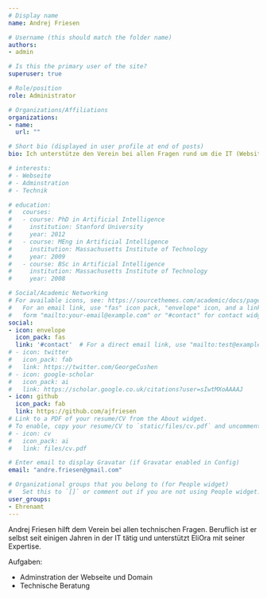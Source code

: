 ```yaml
---
# Display name
name: Andrej Friesen

# Username (this should match the folder name)
authors:
- admin

# Is this the primary user of the site?
superuser: true

# Role/position
role: Administrator

# Organizations/Affiliations
organizations:
- name: 
  url: ""

# Short bio (displayed in user profile at end of posts)
bio: Ich unterstütze den Verein bei allen Fragen rund um die IT (Website, Mail etc.), weil ich mit meiner Expertise helfen kann die Vision von EliOra nach außen zu tragen.

# interests:
# - Webseite
# - Adminstration
# - Technik

# education:
#   courses:
#   - course: PhD in Artificial Intelligence
#     institution: Stanford University
#     year: 2012
#   - course: MEng in Artificial Intelligence
#     institution: Massachusetts Institute of Technology
#     year: 2009
#   - course: BSc in Artificial Intelligence
#     institution: Massachusetts Institute of Technology
#     year: 2008

# Social/Academic Networking
# For available icons, see: https://sourcethemes.com/academic/docs/page-builder/#icons
#   For an email link, use "fas" icon pack, "envelope" icon, and a link in the
#   form "mailto:your-email@example.com" or "#contact" for contact widget.
social:
- icon: envelope
  icon_pack: fas
  link: '#contact'  # For a direct email link, use "mailto:test@example.org".
# - icon: twitter
#   icon_pack: fab
#   link: https://twitter.com/GeorgeCushen
# - icon: google-scholar
#   icon_pack: ai
#   link: https://scholar.google.co.uk/citations?user=sIwtMXoAAAAJ
- icon: github
  icon_pack: fab
  link: https://github.com/ajfriesen
# Link to a PDF of your resume/CV from the About widget.
# To enable, copy your resume/CV to `static/files/cv.pdf` and uncomment the lines below.
# - icon: cv
#   icon_pack: ai
#   link: files/cv.pdf

# Enter email to display Gravatar (if Gravatar enabled in Config)
email: "andre.friesen@gmail.com"

# Organizational groups that you belong to (for People widget)
#   Set this to `[]` or comment out if you are not using People widget.
user_groups:
- Ehrenamt
---
```


Andrej Friesen hilft dem Verein bei allen technischen Fragen.
Beruflich ist er selbst seit einigen Jahren in der IT tätig und unterstützt EliOra mit seiner Expertise.

Aufgaben:

- Adminstration der Webseite und Domain
- Technische Beratung
